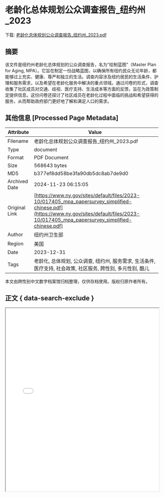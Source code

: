 # 老龄化总体规划公众调查报告_纽约州_2023

<!-- tcd_download_link -->
下载: <a href="老龄化总体规划公众调查报告_纽约州_2023.pdf" download>老龄化总体规划公众调查报告_纽约州_2023.pdf</a>
<!-- tcd_download_link_end -->

## 摘要

<!-- tcd_abstract -->
该文件是纽约州老龄化总体规划的公众调查报告，名为“绘制蓝图”（Master Plan for Aging, MPA）。它旨在制定一份战略蓝图，以确保所有纽约民众无论年龄，都能够过上充实、健康、尊严和独立的生活。调查内容涉及纽约居民的生活条件、护理和服务需求，以及希望在老龄化服务中解决的重点领域。通过问卷的形式，调查收集了社区成员对交通、歧视、医疗支持、生活成本等方面的反馈，旨在为政策制定提供信息。这份问卷还探讨了社区成员在老龄化过程中面临的挑战和希望获得的服务，从而帮助政府部门更好地了解和满足人口的需求。

<!-- tcd_abstract_end -->

## 其他信息 [Processed Page Metadata]

| Attribute       | Value                                  |
|-----------------|----------------------------------------|
| Filename        | 老龄化总体规划公众调查报告_纽约州_2023.pdf                             |
| Type            | document                                 |
| Format          | PDF Document                               |
| Size            | 568643 bytes                           |
| MD5             | b377ef8dd58be3fa90db5dc8ab7de9d0                                  |
| Archived Date   | 2024-11-23 06:15:05                             |
| Original Link   | [https://www.ny.gov/sites/default/files/2023-10/017405_mpa_papersurvey_simplified-chinese.pdf](https://www.ny.gov/sites/default/files/2023-10/017405_mpa_papersurvey_simplified-chinese.pdf)                         |
| Author          | 纽约州卫生部                               |
| Region          | 美国                               |
| Date            | 2023-12-31                                 |
| Tags            | 老龄化, 总体规划, 公众调查, 纽约州, 服务需求, 生活条件, 医疗支持, 社会政策, 社区服务, 跨性别, 多元性别, 酷儿                                 |

本文由跨性别中文数字档案馆归档整理，仅供存档使用。版权归原作者所有。


## 正文 { data-search-exclude }

<!-- tcd_main_text -->
<iframe src="../老龄化总体规划公众调查报告_纽约州_2023.pdf" width="100%" height="600px">
    <p>无法显示PDF，请下载查看。</p>
</iframe>
<!-- tcd_main_text_end -->

